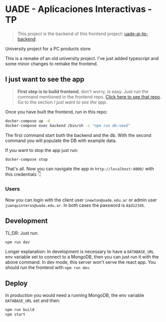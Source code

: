 # UADE - Aplicaciones Interactivas - TP

> This project is the backend of this frontend project: [uade-ai-tp-backend](https://github.com/JuanQP/uade-ai-tp)

University project for a PC products store

This is a remake of an old university project. I've just added typescript and some minor changes to remake the frontend.

## I just want to see the app

> **First step is to build frontend**, don't worry, is easy. Just run the command mentioned in the frontend repo. [Click here to see that repo](https://github.com/JuanQP/uade-ai-tp). Go to the section *I just want to see the app*.

Once you have built the frontend, run in this repo:

```sh
docker-compose up -d
docker-compose exec backend /bin/sh -c "npm run db:seed"
```

The first command start both the backend and the db. With the second command you will populate the DB with example data.

If you want to stop the app just run:

```
docker-compose stop
```

That's all. Now you can navigate the app in `http://localhost:4000/` with this credentials 👇

### Users

Now you can login with the client user `inewton@uade.edu.ar` or admin user `juanquinteros@uade.edu.ar`. In both cases the password is `A$d12345`.

## Development

TL;DR: Just run:

```sh
npm run dev
```

Longer explanation: In development is necessary to have a `DATABASE_URL` env variable set to connect to a MongoDB, then you can just run it with the above command. In dev mode, this server won't serve the react app. You should run the frontend with `npm run dev`.

## Deploy

In *production* you would need a running MongoDB, the env variable `DATABASE_URL` set and then:

```sh
npm run build
npm start
```
